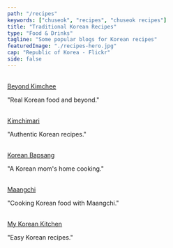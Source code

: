 ```yaml
---
path: "/recipes"
keywords: ["chuseok", "recipes", "chuseok recipes"]
title: "Traditional Korean Recipes"
type: "Food & Drinks"
tagline: "Some popular blogs for Korean recipes"
featuredImage: "./recipes-hero.jpg"
cap: "Republic of Korea - Flickr"
side: false
---
```


</br>

<div>
<a class="blog-header--2" href="http://www.beyondkimchee.com" target="_blank" rel="noopener noreferrer"><u>Beyond Kimchee</u></a>
<p>"Real Korean food and beyond."</p>
</br>
</div>

<div>
<a class="blog-header--2" href="https://kimchimari.com/" target="_blank" rel="noopener noreferrer"><u>Kimchimari</u></a>
<p>"Authentic Korean recipes."</p>
</br>
</div>

<div>
<a class="blog-header--2" href="https://www.koreanbapsang.com" target="_blank" rel="noopener noreferrer"><u>Korean Bapsang</u></a>
<p>"A Korean mom's home cooking."</p>
</br>
</div>

<div>
<a class="blog-header--2" href="https://www.maangchi.com" target="_blank" rel="noopener noreferrer"><u>Maangchi</u></a>
<p>"Cooking Korean food with Maangchi."</p>
</br>
</div>

<div>
<a class="blog-header--2" href="https://mykoreankitchen.com" target="_blank" rel="noopener noreferrer"><u>My Korean Kitchen</u></a>
<p>"Easy Korean recipes."</p>
</br>
</div>

